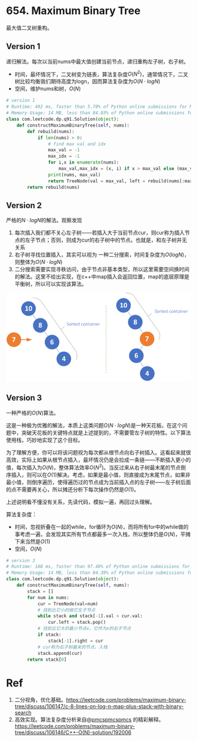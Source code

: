 # 654. Maximum Binary Tree

最大值二叉树重构。

## Version 1

递归解法。每次以当前nums中最大值创建当前节点，递归重构左子树，右子树。

- 时间，最坏情况下，二叉树变为链表，算法复杂度$O(N^2)$，通常情况下，二叉树比较均衡我们期待高度为logn，因而算法复杂度为$O(N\cdot logN)$
- 空间，维护nums和树，$O(N)$  

````python
# version 1
# Runtime: 492 ms, faster than 5.70% of Python online submissions for Maximum Binary Tree.
# Memory Usage: 14 MB, less than 84.03% of Python online submissions for Maximum Binary Tree.
class com.leetcode.dp.q91.Solution(object):
    def constructMaximumBinaryTree(self, nums):
        def rebuild(nums):
            if len(nums) > 0:
                # find max val and idx
                max_val = -1
                max_idx = -1
                for i,x in enumerate(nums):
                    max_val,max_idx = (x, i) if x > max_val else (max_val, max_idx)
                print(nums, max_val)
                return TreeNode(val = max_val, left = rebuild(nums[:max_idx]), right = rebuild(nums[max_idx+1:]))
        return rebuild(nums)
````

## Version 2

严格的$N\cdot log N$的解法。观察发现

1. 每次插入我们都不关心左子树——若插入大于当前节点cur，则cur称为插入节点的左子节点；否则，则成为cur的右子树中的节点。也就是，和左子树并无关系
2. 右子树寻找位置插入，其实可以视为 一种二分搜索，时间复杂度为$O(logN)$，则整体为$O(N\cdot logN)$ 
3. 二分搜索需要实现寻秩访问，由于节点非基本类型，所以这里需要空间换时间的解法。这里不给出实现，在c++中map插入会返回位置，map的底层原理是平衡树，所以可以实现该算法。 

![](../notes/assets/img/1514703802101-max_binary_tree-resized.png)

## Version 3

一种严格的$O(N)$算法。

这是一种极为优雅的解法，本质上这类问题$O(N\cdot logN)$是一种天花板。在这个问题中，突破天花板的关键特点就是上述提到的，不需要管左子树的特性。以下算法使用栈，巧妙地实现了这个目标。

为了理解方便，你可以将该问题视为每次都从根节点向右子树插入。这看起来就很高效，实际上如果从根节点插入，最坏情况仍是会拉成一条链——不断插入更小的值，每次插入为$O(N)$，整体算法效率$O(N^2)$。当反过来从右子树最末尾的节点倒序插入，则可以在$O(1)$解决。考虑，如果是最小值，则直接成为末尾节点，如果非最小值，则倒序遍历，使得遍历过的节点成为当前插入点的左子树——左子树后面的点不需要再关心，所以摊还分析下每次操作仍然是$O(1)$。

上述说明看不懂没有关系，先读代码，模拟一遍，再回过头理解。

算法复杂度：

- 时间，忽视折叠在一起的while，for循环为$O(N)$，而将所有for中的while做的事考虑一遍，会发现其实所有节点都最多一次入栈，所以整体仍是$O(N)$，平摊下来当然是$O(1)$
- 空间，$O(N)$

````PYTHON
# version 3
# Runtime: 168 ms, faster than 97.40% of Python online submissions for Maximum Binary Tree.
# Memory Usage: 14 MB, less than 84.39% of Python online submissions for Maximum Binary Tree.
class com.leetcode.dp.q91.Solution(object):
    def constructMaximumBinaryTree(self, nums):
        stack = []
        for num in nums:
            cur = TreeNode(val=num)
            # 找到比它小的做它左子节点
            while stack and stack[-1].val < cur.val:
                cur.left = stack.pop()
            # 找到比它大的最小节点x，它作为x的右子节点
            if stack:
                stack[-1].right = cur
            # cur称为右子树最末的节点，入栈
            stack.append(cur)
        return stack[0]
````

# Ref

1. 二分视角，优化基础。https://leetcode.com/problems/maximum-binary-tree/discuss/106147/c-8-lines-on-log-n-map-plus-stack-with-binary-search
2. 高效实现。算法复杂度分析来自@[pmcspmcspmcs](https://leetcode.com/pmcspmcspmcs) 的精彩解释。https://leetcode.com/problems/maximum-binary-tree/discuss/106146/C++-O(N)-solution/192006